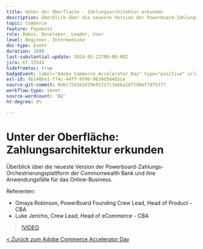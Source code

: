 ```yaml
---
title: Unter der Oberfläche - Zahlungsarchitektur erkunden
description: Überblick über die neueste Version der Powerboard-Zahlungs-Orchestrierungsplattform der Commonwealth Bank und ihre Anwendungsfälle für das Online-Business.
topic: Commerce
feature: Payments
role: Admin, Developer, Leader, User
level: Beginner, Intermediate
doc-type: Event
duration: 1590
last-substantial-update: 2024-05-21T00:00:00Z
jira: KT-15543
hidefromtoc: true
badgeEvent: label="Adobe Commerce Accelerator Day" type="positive" url="https://experienceleague.adobe.com/de/docs/events/apac-commerce-recordings/2024/overview"
exl-id: 9b148be1-f74c-44ff-9f96-9834d5d4b5ce
source-git-commit: 0ebc7343e2d19e91f27c1bbba20f290ef7df5377
workflow-type: tm+mt
source-wordcount: '82'
ht-degree: 0%

---
```


# Unter der Oberfläche: Zahlungsarchitektur erkunden

Überblick über die neueste Version der Powerboard-Zahlungs-Orchestrierungsplattform der Commonwealth Bank und ihre Anwendungsfälle für das Online-Business.

Referenten:

+ Omaya Robinson, PowerBoard Founding Crew Lead, Head of Product - CBA
+ Luke Jericho, Crew Lead, Head of eCommerce - CBA

>[!VIDEO](https://video.tv.adobe.com/v/3455485/?learn=on&captions=ger)

[&lt; Zurück zum Adobe Commerce Accelerator Day](./overview.md)
